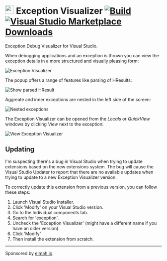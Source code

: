 # <img src="src/ExceptionVisualizer/icon.png" style="height: 1em; width: 1em;"> Exception Visualizer [![Build](https://github.com/elmahio/ExceptionVisualizer/actions/workflows/dotnet.yml/badge.svg)](https://github.com/elmahio/ExceptionVisualizer/actions) [![Visual Studio Marketplace Downloads](https://img.shields.io/visual-studio-marketplace/d/elmahio.exceptioninspector)](https://marketplace.visualstudio.com/items?itemName=elmahio.exceptioninspector)

Exception Debug Visualizer for Visual Studio.

When debugging applications and an exception is thrown you can view the exception details in a more structured and visually pleasing form:

![Exception Visualizer](screenshot.png)

The popup offers a range of features like parsing of HResults:

![Show parsed HResult](screenshot2.png)

Aggreate and inner exceptions are nested in the left side of the screen:

![Nested exceptions](screenshot3.png)

The Exception Visualizer can be opened from the *Locals* or *QuickView* windows by clicking *View* next to the exception:

![View Exception Visualizer](https://github.com/elmahio/ExceptionVisualizer/assets/563206/8dd68fc6-85f2-416d-a5b2-8f78de57fdbf)

## Updating

I'm suspecting there's a bug in Visual Studio when trying to update extensions based on the new extensions system. The bug will cause the Visual Studio Updater to report that there are no available updates when trying to update to a new Exception Visualizer version.

To correctly update this extension from a previous version, you can follow these steps:

1. Launch Visual Studio Installer.
2. Click 'Modify' on your Visual Studio version.
3. Go to the Individual components tab.
4. Search for 'exception'.
5. Uncheck the 'Exception Visualizer' (might have a different name if you have an older version).
6. Click 'Modify'
7. Then install the extension from scratch.

---

Sponsored by [elmah.io](https://elmah.io).

